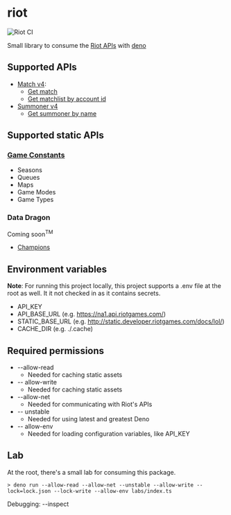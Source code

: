 # riot

![Riot CI](https://github.com/p-ob/deno-riot/workflows/Riot%20CI/badge.svg?branch=main)

Small library to consume the [Riot APIs](https://developer.riotgames.com/) with [deno](https://deno.land/)

## Supported APIs
- [Match v4](https://developer.riotgames.com/apis#match-v4):
  - [Get match](https://developer.riotgames.com/apis#match-v4/GET_getMatch)
  - [Get matchlist by account id](https://developer.riotgames.com/apis#match-v4/GET_getMatchlist)
- [Summoner v4](https://developer.riotgames.com/apis#summoner-v4)
  - [Get summoner by name](https://developer.riotgames.com/apis#summoner-v4/GET_getBySummonerName)

## Supported static APIs
### [Game Constants](https://developer.riotgames.com/docs/lol#general_game-constants)
- Seasons
- Queues
- Maps
- Game Modes
- Game Types

### Data Dragon
Coming soon<sup>TM</sup>
- [Champions](https://developer.riotgames.com/docs/lol#data-dragon_champions)

## Environment variables

**Note**: For running this project locally, this project supports a .env file at the root as well. It it not checked in as it contains secrets.

- API_KEY
- API_BASE_URL (e.g. https://na1.api.riotgames.com/)
- STATIC_BASE_URL (e.g. http://static.developer.riotgames.com/docs/lol/)
- CACHE_DIR (e.g. ./.cache)

## Required permissions

- --allow-read
  - Needed for caching static assets
- -- allow-write
  - Needed for caching static assets
- --allow-net
  - Needed for communicating with Riot's APIs
- -- unstable
  - Needed for using latest and greatest Deno
- -- allow-env
  - Needed for loading configuration variables, like API_KEY

## Lab

At the root, there's a small lab for consuming this package.

```shell
> deno run --allow-read --allow-net --unstable --allow-write --lock=lock.json --lock-write --allow-env labs/index.ts
```

Debugging: --inspect

